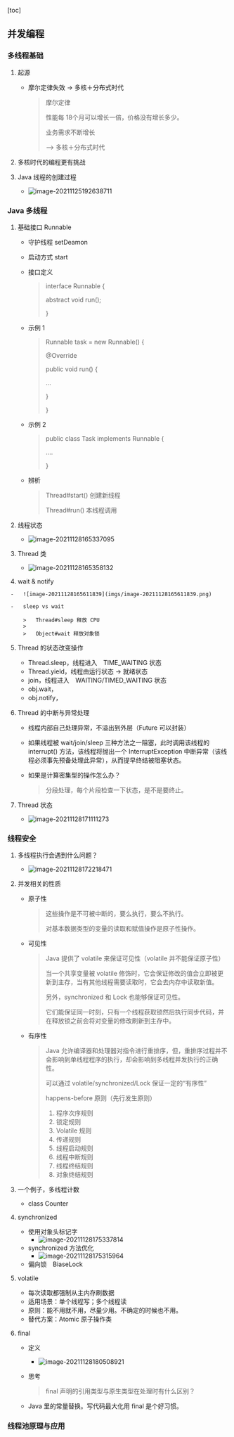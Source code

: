 [toc]

## 并发编程

### 多线程基础

1. 起源

    - 摩尔定律失效 -> 多核＋分布式时代

        >   摩尔定律
        >
        >   性能每 18个月可以增长一倍，价格没有增长多少。
        >
        >   
        >
        >   业务需求不断增长
        >
        >   
        >
        >   --> 多核＋分布式时代

2. 多核时代的编程更有挑战

3. Java 线程的创建过程

    -   ![image-20211125192638711](imgs/image-20211125192638711.png)

### Java 多线程

1.   基础接口 Runnable 

     -   守护线程 setDeamon

     -   启动方式 start

     -   接口定义

         >   interface Runnable {
         >
         >   abstract void run();
         >
         >   }

     -   示例 1

         >   Runnable task = new Runnable() {
         >
         >   @Override
         >
         >   public void run() {
         >
         >   ...
         >
         >   }
         >
         >   }
         >   

     -   示例 2

         >   public class Task implements Runnable {
         >
         >   ....
         >
         >   }

     -   辨析

         >   Thread#start() 创建新线程
         >
         >   Thread#run() 本线程调用

2.   线程状态

     -   ![image-20211128165337095](imgs/image-20211128165337095.png)

3.   Thread 类

     -   ![image-20211128165358132](imgs/image-20211128165358132.png)

4.    wait & notify

     -   ![image-20211128165611839](imgs/image-20211128165611839.png)

     -   sleep vs wait

         >   Thread#sleep 释放 CPU
         >
         >   Object#wait 释放对象锁
     
5.   Thread 的状态改变操作

     -   Thread.sleep，线程进入　TIME_WAITING 状态
     -   Thread.yield，线程由运行状态 -> 就绪状态
     -   join，线程进入　WAITING/TIMED_WAITING 状态
     -   obj.wait，
     -   obj.notify，

6.   Thread 的中断与异常处理

     -   线程内部自己处理异常，不溢出到外层（Future 可以封装）

     -   如果线程被 wait/join/sleep 三种方法之一阻塞，此时调用该线程的 interrupt() 方法，该线程将抛出一个 InterruptException 中断异常（该线程必须事先预备处理此异常），从而提早终结被阻塞状态。

     -   如果是计算密集型的操作怎么办？

         >   分段处理，每个片段检查一下状态，是不是要终止。

7.   Thread 状态

     -   ![image-20211128171111273](imgs/image-20211128171111273.png)

### 线程安全

1.   多线程执行会遇到什么问题？

     -   ![image-20211128172218471](imgs/image-20211128172218471.png)

2.   并发相关的性质

     -   原子性

         >   这些操作是不可被中断的，要么执行，要么不执行。
         >
         >   
         >
         >   对基本数据类型的变量的读取和赋值操作是原子性操作。

     -   可见性

         >   Java 提供了 volatile 来保证可见性（volatile 并不能保证原子性）
         >
         >   当一个共享变量被 volatile 修饰时，它会保证修改的值会立即被更新到主存，当有其他线程需要读取时，它会去内存中读取新值。
         >
         >   另外，synchronized 和 Lock 也能够保证可见性。
         >
         >   它们能保证同一时刻，只有一个线程获取锁然后执行同步代码，并在释放锁之前会将对变量的修改刷新到主存中。 

     -   有序性

         >   Java 允许编译器和处理器对指令进行重排序，但，重排序过程并不会影响到单线程程序的执行，却会影响到多线程并发执行的正确性。
         >
         >   
         >
         >   可以通过 volatile/synchronized/Lock 保证一定的“有序性”
         >
         >   
         >
         >   happens-before 原则（先行发生原则）
         >
         >   1.   程序次序规则
         >   2.   锁定规则
         >   3.   Volatile 规则
         >   4.   传递规则
         >   5.   线程启动规则
         >   6.   线程中断规则
         >   7.   线程终结规则
         >   8.   对象终结规则

3.   一个例子，多线程计数

     -   class Counter

4.   synchronized 

     -   使用对象头标记字
         -   ![image-20211128175337814](imgs/image-20211128175337814.png)
     -   synchronized 方法优化
         -   ![image-20211128175315964](imgs/image-20211128175315964.png)
     -   偏向锁　BiaseLock

5.   volatile

     -   每次读取都强制从主内存刷数据
     -   适用场景：单个线程写；多个线程读
     -   原则：能不用就不用，尽量少用。不确定的时候也不用。
     -   替代方案：Atomic 原子操作类

6.   final

     -   定义

         -   ![image-20211128180508921](imgs/image-20211128180508921.png)

     -   思考

         >   final 声明的引用类型与原生类型在处理时有什么区别？

     -   Java 里的常量替换。写代码最大化用 final 是个好习惯。

### 线程池原理与应用



